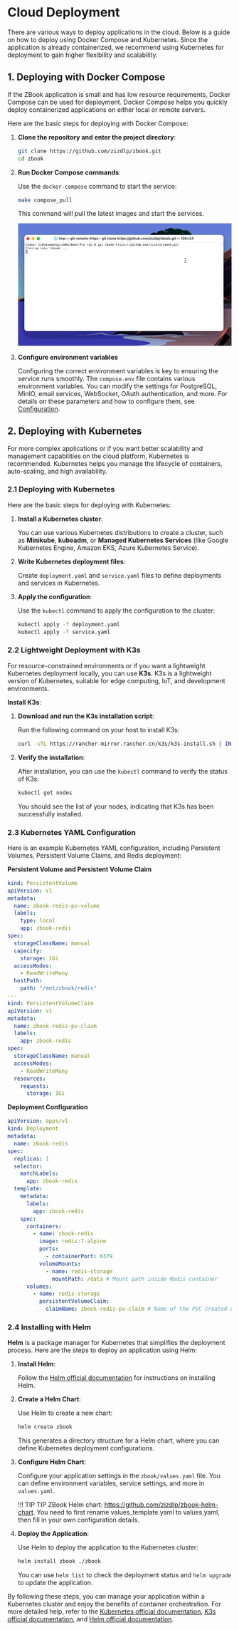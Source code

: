 # Cloud Deployment

There are various ways to deploy applications in the cloud. Below is a guide on how to deploy using Docker Compose and Kubernetes. Since the application is already containerized, we recommend using Kubernetes for deployment to gain higher flexibility and scalability.

## 1. Deploying with Docker Compose

If the ZBook application is small and has low resource requirements, Docker Compose can be used for deployment. Docker Compose helps you quickly deploy containerized applications on either local or remote servers.

Here are the basic steps for deploying with Docker Compose:

1. **Clone the repository and enter the project directory**:

   ```bash
   git clone https://github.com/zizdlp/zbook.git
   cd zbook
   ```

2. **Run Docker Compose commands**:

   Use the `docker-compose` command to start the service:

   ```bash
   make compose_pull
   ```

   This command will pull the latest images and start the services.

   ![clone](./assets/clone.gif)

3. **Configure environment variables**

   Configuring the correct environment variables is key to ensuring the service runs smoothly. The `compose.env` file contains various environment variables. You can modify the settings for PostgreSQL, MinIO, email services, WebSocket, OAuth authentication, and more. For details on these parameters and how to configure them, see [Configuration](使用/配置.md).

## 2. Deploying with Kubernetes

For more complex applications or if you want better scalability and management capabilities on the cloud platform, Kubernetes is recommended. Kubernetes helps you manage the lifecycle of containers, auto-scaling, and high availability.

### 2.1 Deploying with Kubernetes

Here are the basic steps for deploying with Kubernetes:

1. **Install a Kubernetes cluster**:

   You can use various Kubernetes distributions to create a cluster, such as **Minikube**, **kubeadm**, or **Managed Kubernetes Services** (like Google Kubernetes Engine, Amazon EKS, Azure Kubernetes Service).

2. **Write Kubernetes deployment files**:

   Create `deployment.yaml` and `service.yaml` files to define deployments and services in Kubernetes.

3. **Apply the configuration**:

   Use the `kubectl` command to apply the configuration to the cluster:

   ```bash
   kubectl apply -f deployment.yaml
   kubectl apply -f service.yaml
   ```

### 2.2 Lightweight Deployment with K3s

For resource-constrained environments or if you want a lightweight Kubernetes deployment locally, you can use **K3s**. K3s is a lightweight version of Kubernetes, suitable for edge computing, IoT, and development environments.

**Install K3s**:

1. **Download and run the K3s installation script**:

   Run the following command on your host to install K3s:

   ```bash
   curl -sfL https://rancher-mirror.rancher.cn/k3s/k3s-install.sh | INSTALL_K3S_MIRROR=cn INSTALL_K3S_EXEC="--disable=traefik" sh -
   ```

2. **Verify the installation**:

   After installation, you can use the `kubectl` command to verify the status of K3s:

   ```bash
   kubectl get nodes
   ```

   You should see the list of your nodes, indicating that K3s has been successfully installed.

### 2.3 Kubernetes YAML Configuration

Here is an example Kubernetes YAML configuration, including Persistent Volumes, Persistent Volume Claims, and Redis deployment:

**Persistent Volume and Persistent Volume Claim**

```yaml
kind: PersistentVolume
apiVersion: v1
metadata:
  name: zbook-redis-pv-volume
  labels:
    type: local
    app: zbook-redis
spec:
  storageClassName: manual
  capacity:
    storage: 1Gi
  accessModes:
    - ReadWriteMany
  hostPath:
    path: "/mnt/zbook/redis"
---
kind: PersistentVolumeClaim
apiVersion: v1
metadata:
  name: zbook-redis-pv-claim
  labels:
    app: zbook-redis
spec:
  storageClassName: manual
  accessModes:
    - ReadWriteMany
  resources:
    requests:
      storage: 1Gi
```

**Deployment Configuration**

```yaml
apiVersion: apps/v1
kind: Deployment
metadata:
  name: zbook-redis
spec:
  replicas: 1
  selector:
    matchLabels:
      app: zbook-redis
  template:
    metadata:
      labels:
        app: zbook-redis
    spec:
      containers:
        - name: zbook-redis
          image: redis:7-alpine
          ports:
            - containerPort: 6379
          volumeMounts:
            - name: redis-storage
              mountPath: /data # Mount path inside Redis container
      volumes:
        - name: redis-storage
          persistentVolumeClaim:
            claimName: zbook-redis-pv-claim # Name of the PVC created earlier
```

### 2.4 Installing with Helm

**Helm** is a package manager for Kubernetes that simplifies the deployment process. Here are the steps to deploy an application using Helm:

1. **Install Helm**:

   Follow the [Helm official documentation](https://helm.sh/docs/intro/install/) for instructions on installing Helm.

2. **Create a Helm Chart**:

   Use Helm to create a new chart:

   ```bash
   helm create zbook
   ```

   This generates a directory structure for a Helm chart, where you can define Kubernetes deployment configurations.

3. **Configure Helm Chart**:

   Configure your application settings in the `zbook/values.yaml` file. You can define environment variables, service settings, and more in `values.yaml`.

   !!! TIP TIP
        ZBook Helm chart: <https://github.com/zizdlp/zbook-helm-chart>. You need to first rename values_template.yaml to values.yaml, then fill in your own configuration details.

4. **Deploy the Application**:

   Use Helm to deploy the application to the Kubernetes cluster:

   ```bash
   helm install zbook ./zbook
   ```

   You can use `helm list` to check the deployment status and `helm upgrade` to update the application.

By following these steps, you can manage your application within a Kubernetes cluster and enjoy the benefits of container orchestration. For more detailed help, refer to the [Kubernetes official documentation](https://kubernetes.io/docs/home/), [K3s official documentation](https://rancher.com/docs/k3s/latest/en/), and [Helm official documentation](https://helm.sh/docs/intro/using_helm/).
